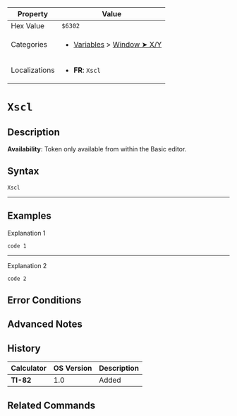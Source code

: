 | Property      | Value |
|---------------|-------|
| Hex Value     | `$6302`|
| Categories    | <ul><li>[Variables](<../categories/Variables.md>) > [Window ➤ X/Y](<../categories/Variables.md#Window ➤ X/Y>)</li></ul> |
| Localizations | <ul><li><b>FR</b>: `Xscl`</li></ul> |

# `Xscl`

## Description



<b>Availability</b>: Token only available from within the Basic editor.

## Syntax
`Xscl`

<hr>

## Examples

Explanation 1
```ti-basic
code 1
```
---
Explanation 2
```ti-basic
code 2
```

## Error Conditions


## Advanced Notes


## History
| Calculator | OS Version | Description |
|------------|------------|-------------|
| <b>TI-82</b> | 1.0 | Added

## Related Commands

    